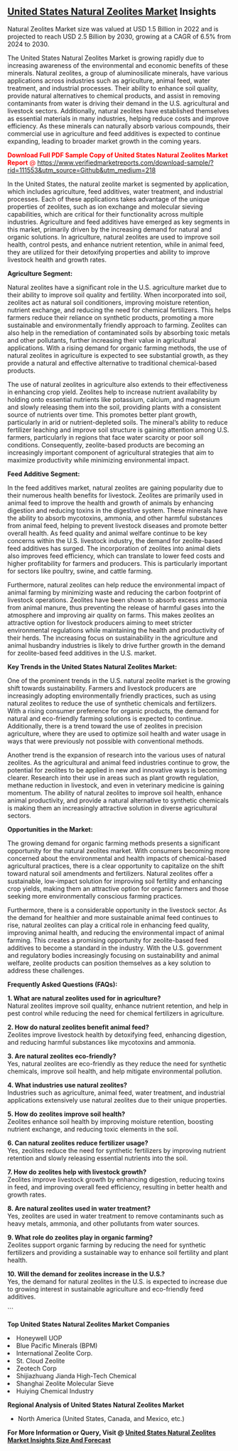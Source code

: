 <h2><a href="https://www.verifiedmarketreports.com/download-sample/?rid=111553&amp;utm_source=Github&amp;utm_medium=218" target="_blank">United States Natural Zeolites Market</a> Insights</h2><p>Natural Zeolites Market size was valued at USD 1.5 Billion in 2022 and is projected to reach USD 2.5 Billion by 2030, growing at a CAGR of 6.5% from 2024 to 2030.</p><p> <p>The United States Natural Zeolites Market is growing rapidly due to increasing awareness of the environmental and economic benefits of these minerals. Natural zeolites, a group of aluminosilicate minerals, have various applications across industries such as agriculture, animal feed, water treatment, and industrial processes. Their ability to enhance soil quality, provide natural alternatives to chemical products, and assist in removing contaminants from water is driving their demand in the U.S. agricultural and livestock sectors. Additionally, natural zeolites have established themselves as essential materials in many industries, helping reduce costs and improve efficiency. As these minerals can naturally absorb various compounds, their commercial use in agriculture and feed additives is expected to continue expanding, leading to broader market growth in the coming years. <p><span class=""><span style="color: #ff0000;"><strong>Download Full PDF Sample Copy of United States Natural Zeolites Market Report</strong> @ </span><a href="https://www.verifiedmarketreports.com/download-sample/?rid=111553&amp;utm_source=Github&amp;utm_medium=218" target="_blank">https://www.verifiedmarketreports.com/download-sample/?rid=111553&amp;utm_source=Github&amp;utm_medium=218</a></span></p> In the United States, the natural zeolite market is segmented by application, which includes agriculture, feed additives, water treatment, and industrial processes. Each of these applications takes advantage of the unique properties of zeolites, such as ion exchange and molecular sieving capabilities, which are critical for their functionality across multiple industries. Agriculture and feed additives have emerged as key segments in this market, primarily driven by the increasing demand for natural and organic solutions. In agriculture, natural zeolites are used to improve soil health, control pests, and enhance nutrient retention, while in animal feed, they are utilized for their detoxifying properties and ability to improve livestock health and growth rates. <p><strong>Agriculture Segment:</strong></p> <p>Natural zeolites have a significant role in the U.S. agriculture market due to their ability to improve soil quality and fertility. When incorporated into soil, zeolites act as natural soil conditioners, improving moisture retention, nutrient exchange, and reducing the need for chemical fertilizers. This helps farmers reduce their reliance on synthetic products, promoting a more sustainable and environmentally friendly approach to farming. Zeolites can also help in the remediation of contaminated soils by absorbing toxic metals and other pollutants, further increasing their value in agricultural applications. With a rising demand for organic farming methods, the use of natural zeolites in agriculture is expected to see substantial growth, as they provide a natural and effective alternative to traditional chemical-based products. <p>The use of natural zeolites in agriculture also extends to their effectiveness in enhancing crop yield. Zeolites help to increase nutrient availability by holding onto essential nutrients like potassium, calcium, and magnesium and slowly releasing them into the soil, providing plants with a consistent source of nutrients over time. This promotes better plant growth, particularly in arid or nutrient-depleted soils. The mineral’s ability to reduce fertilizer leaching and improve soil structure is gaining attention among U.S. farmers, particularly in regions that face water scarcity or poor soil conditions. Consequently, zeolite-based products are becoming an increasingly important component of agricultural strategies that aim to maximize productivity while minimizing environmental impact. <p><strong>Feed Additive Segment:</strong></p> <p>In the feed additives market, natural zeolites are gaining popularity due to their numerous health benefits for livestock. Zeolites are primarily used in animal feed to improve the health and growth of animals by enhancing digestion and reducing toxins in the digestive system. These minerals have the ability to absorb mycotoxins, ammonia, and other harmful substances from animal feed, helping to prevent livestock diseases and promote better overall health. As feed quality and animal welfare continue to be key concerns within the U.S. livestock industry, the demand for zeolite-based feed additives has surged. The incorporation of zeolites into animal diets also improves feed efficiency, which can translate to lower feed costs and higher profitability for farmers and producers. This is particularly important for sectors like poultry, swine, and cattle farming. <p>Furthermore, natural zeolites can help reduce the environmental impact of animal farming by minimizing waste and reducing the carbon footprint of livestock operations. Zeolites have been shown to absorb excess ammonia from animal manure, thus preventing the release of harmful gases into the atmosphere and improving air quality on farms. This makes zeolites an attractive option for livestock producers aiming to meet stricter environmental regulations while maintaining the health and productivity of their herds. The increasing focus on sustainability in the agriculture and animal husbandry industries is likely to drive further growth in the demand for zeolite-based feed additives in the U.S. market. <p><strong>Key Trends in the United States Natural Zeolites Market:</strong></p> <p>One of the prominent trends in the U.S. natural zeolite market is the growing shift towards sustainability. Farmers and livestock producers are increasingly adopting environmentally friendly practices, such as using natural zeolites to reduce the use of synthetic chemicals and fertilizers. With a rising consumer preference for organic products, the demand for natural and eco-friendly farming solutions is expected to continue. Additionally, there is a trend toward the use of zeolites in precision agriculture, where they are used to optimize soil health and water usage in ways that were previously not possible with conventional methods. <p>Another trend is the expansion of research into the various uses of natural zeolites. As the agricultural and animal feed industries continue to grow, the potential for zeolites to be applied in new and innovative ways is becoming clearer. Research into their use in areas such as plant growth regulation, methane reduction in livestock, and even in veterinary medicine is gaining momentum. The ability of natural zeolites to improve soil health, enhance animal productivity, and provide a natural alternative to synthetic chemicals is making them an increasingly attractive solution in diverse agricultural sectors. <p><strong>Opportunities in the Market:</strong></p> <p>The growing demand for organic farming methods presents a significant opportunity for the natural zeolites market. With consumers becoming more concerned about the environmental and health impacts of chemical-based agricultural practices, there is a clear opportunity to capitalize on the shift toward natural soil amendments and fertilizers. Natural zeolites offer a sustainable, low-impact solution for improving soil fertility and enhancing crop yields, making them an attractive option for organic farmers and those seeking more environmentally conscious farming practices. <p>Furthermore, there is a considerable opportunity in the livestock sector. As the demand for healthier and more sustainable animal feed continues to rise, natural zeolites can play a critical role in enhancing feed quality, improving animal health, and reducing the environmental impact of animal farming. This creates a promising opportunity for zeolite-based feed additives to become a standard in the industry. With the U.S. government and regulatory bodies increasingly focusing on sustainability and animal welfare, zeolite products can position themselves as a key solution to address these challenges. <p><strong>Frequently Asked Questions (FAQs):</strong></p> <p><strong>1. What are natural zeolites used for in agriculture?</strong><br> Natural zeolites improve soil quality, enhance nutrient retention, and help in pest control while reducing the need for chemical fertilizers in agriculture.</p> <p><strong>2. How do natural zeolites benefit animal feed?</strong><br> Zeolites improve livestock health by detoxifying feed, enhancing digestion, and reducing harmful substances like mycotoxins and ammonia.</p> <p><strong>3. Are natural zeolites eco-friendly?</strong><br> Yes, natural zeolites are eco-friendly as they reduce the need for synthetic chemicals, improve soil health, and help mitigate environmental pollution.</p> <p><strong>4. What industries use natural zeolites?</strong><br> Industries such as agriculture, animal feed, water treatment, and industrial applications extensively use natural zeolites due to their unique properties.</p> <p><strong>5. How do zeolites improve soil health?</strong><br> Zeolites enhance soil health by improving moisture retention, boosting nutrient exchange, and reducing toxic elements in the soil.</p> <p><strong>6. Can natural zeolites reduce fertilizer usage?</strong><br> Yes, zeolites reduce the need for synthetic fertilizers by improving nutrient retention and slowly releasing essential nutrients into the soil.</p> <p><strong>7. How do zeolites help with livestock growth?</strong><br> Zeolites improve livestock growth by enhancing digestion, reducing toxins in feed, and improving overall feed efficiency, resulting in better health and growth rates.</p> <p><strong>8. Are natural zeolites used in water treatment?</strong><br> Yes, zeolites are used in water treatment to remove contaminants such as heavy metals, ammonia, and other pollutants from water sources.</p> <p><strong>9. What role do zeolites play in organic farming?</strong><br> Zeolites support organic farming by reducing the need for synthetic fertilizers and providing a sustainable way to enhance soil fertility and plant health.</p> <p><strong>10. Will the demand for zeolites increase in the U.S.?</strong><br> Yes, the demand for natural zeolites in the U.S. is expected to increase due to growing interest in sustainable agriculture and eco-friendly feed additives.</p> ```</p><p><strong>Top United States Natural Zeolites Market Companies</strong></p><div data-test-id=""><p><li>Honeywell UOP</li><li> Blue Pacific Minerals (BPM)</li><li> International Zeolite Corp.</li><li> St. Cloud Zeolite</li><li> Zeotech Corp</li><li> Shijiazhuang Jianda High-Tech Chemical</li><li> Shanghai Zeolite Molecular Sieve</li><li> Huiying Chemical Industry</li></p><div><strong>Regional Analysis of&nbsp;United States Natural Zeolites Market</strong></div><ul><li dir="ltr"><p dir="ltr">North America&nbsp;(United States, Canada, and Mexico, etc.)</p></li></ul><p><strong>For More Information or Query, Visit @&nbsp;</strong><strong><a href="https://www.verifiedmarketreports.com/product/global-natural-zeolites-market-2019-by-manufacturers-regions-type-and-application-forecast-to-2024/?utm_source=Github&amp;utm_medium=218" target="_blank">United States Natural Zeolites Market Insights Size And Forecast</a></strong></p></div>

